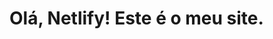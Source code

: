 <!DOCTYPE html>
<html>
<head>
    <title>Meu Site</title>
</head>
<body>
    <h1>Olá, Netlify! Este é o meu site.</h1>
</body>
</html>
